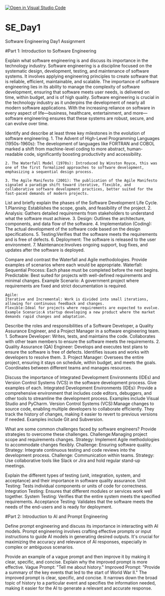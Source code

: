 [![Open in Visual Studio Code](https://classroom.github.com/assets/open-in-vscode-2e0aaae1b6195c2367325f4f02e2d04e9abb55f0b24a779b69b11b9e10269abc.svg)](https://classroom.github.com/online_ide?assignment_repo_id=15574292&assignment_repo_type=AssignmentRepo)
# SE_Day1
Software Engineering Day1 Assignment

#Part 1: Introduction to Software Engineering

Explain what software engineering is and discuss its importance in the technology industry.
    Software engineering is a discipline focused on the systematic design, development, testing, and maintenance of software systems. It involves applying engineering principles to create software that is reliable, efficient, maintainable, and scalable. The importance of software engineering lies in its ability to manage the complexity of software development, ensuring that software meets user needs, is delivered on time, within budget, and is of high quality. Software engineering is crucial in the technology industry as it underpins the development of nearly all modern software applications. With the increasing reliance on software in every aspect of life—business, healthcare, entertainment, and more—software engineering ensures that these systems are robust, secure, and can evolve over time.

Identify and describe at least three key milestones in the evolution of software engineering.
    1. The Advent of High-Level Programming Languages (1950s-1960s): The development of languages like FORTRAN and COBOL marked a shift from machine-level coding to more abstract, human-readable code, significantly boosting productivity and accessibility.

    2. The Waterfall Model (1970s): Introduced by Winston Royce, this was one of the first formalized approaches to software development, emphasizing a sequential design process.

    3. The Agile Manifesto (2001): The publication of the Agile Manifesto signaled a paradigm shift toward iterative, flexible, and collaborative software development practices, better suited for the fast-paced demands of modern projects.


List and briefly explain the phases of the Software Development Life Cycle.
    1.Planning: Establishes the scope, goals, and feasibility of the project.
    2. Analysis: Gathers detailed requirements from stakeholders to understand what the software must achieve.
    3. Design: Outlines the architecture, components, and data flow of the software.
    4. Implementation (Coding): The actual development of the software code based on the design specifications.
    5. Testing:Verifies that the software meets the requirements and is free of defects.
    6. Deployment: The software is released to the user environment.
    7. Maintenance:Involves ongoing support, bug fixes, and updates after the software is deployed.


Compare and contrast the Waterfall and Agile methodologies. Provide examples of scenarios where each would be appropriate.
    Waterfall:
    Sequential Process: Each phase must be completed before the next begins.
    Predictable: Best suited for projects with well-defined requirements and minimal changes.
    Example Scenario: A government project where requirements are fixed and strict documentation is required.

    Agile:
    Iterative and Incremental: Work is divided into small iterations, allowing for continuous feedback and changes.
    Flexible:Ideal for projects where requirements are expected to evolve.
    Example Scenario:A startup developing a new product where the market demands rapid changes and adaptation.

Describe the roles and responsibilities of a Software Developer, a Quality Assurance Engineer, and a Project Manager in a software engineering team.
    1. Software Developer:
  Writes, tests, and maintains the code.
  Collaborates with other team members to ensure the software meets the requirements.
    2. Quality Assurance (QA) Engineer:
  Develops and executes test plans to ensure the software is free of defects.
  Identifies issues and works with developers to resolve them.
    3. Project Manager:
  Oversees the entire project, ensuring it stays on schedule, within budget, and meets the goals.
  Coordinates between different teams and manages resources.


Discuss the importance of Integrated Development Environments (IDEs) and Version Control Systems (VCS) in the software development process. Give examples of each.
    Integrated Development Environments (IDEs): Provide a comprehensive environment that includes code editors, debuggers, and other tools to streamline the development process. Examples include Visual Studio and PyCharm.
    Version Control Systems (VCS):Manage changes to source code, enabling multiple developers to collaborate efficiently. They track the history of changes, making it easier to revert to previous versions if needed. Examples include Git and Subversion.


What are some common challenges faced by software engineers? Provide strategies to overcome these challenges.
    Challenge:Managing project scope and requirements changes.
    Strategy: Implement Agile methodologies to accommodate changes flexibly.
    Challenge: Ensuring software quality.
    Strategy: Integrate continuous testing and code reviews into the development process.
    Challenge: Communication within teams.
    Strategy: Use collaborative tools like Slack or Jira and hold regular stand-up meetings.


Explain the different types of testing (unit, integration, system, and acceptance) and their importance in software quality assurance.
    Unit Testing: Tests individual components or units of code for correctness.
    Integration Testing: Ensures that different modules or services work well together.
    System Testing: Verifies that the entire system meets the specified requirements.
    Acceptance Testing: Validates that the software meets the needs of the end-users and is ready for deployment.


#Part 2: Introduction to AI and Prompt Engineering


Define prompt engineering and discuss its importance in interacting with AI models.
    Prompt engineering involves crafting effective prompts or input instructions to guide AI models in generating desired outputs. It's crucial for maximizing the accuracy and relevance of AI responses, especially in complex or ambiguous scenarios.


Provide an example of a vague prompt and then improve it by making it clear, specific, and concise. Explain why the improved prompt is more effective.
    Vague Prompt: "Tell me about history."
    Improved Prompt: "Provide a summary of the key events that led to the start of World War II."
The improved prompt is clear, specific, and concise. It narrows down the broad topic of history to a particular event and specifies the information needed, making it easier for the AI to generate a relevant and accurate response.

